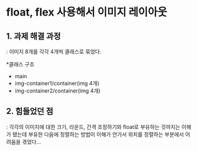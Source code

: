 # float, flex 사용해서 이미지 레이아웃

## 1. 과제 해결 과정
 : 이미지 8개를 각각 4개씩 클래스로 묶었다.

 *클래스 구조
  - main
   - img-container1/container(img 4개)
   - img-container2/container(img 4개)


 ## 2. 힘들었던 점
  : 각각의 이미지에 대한 크기, 라운드, 간격 조정하기와 float로 부유하는 것까지는 이해가 됐는데 부유한 다음에 정렬하는 방법이 이해가 안가서 위치를 정렬하는 부분에서 어려움을 겪었다...